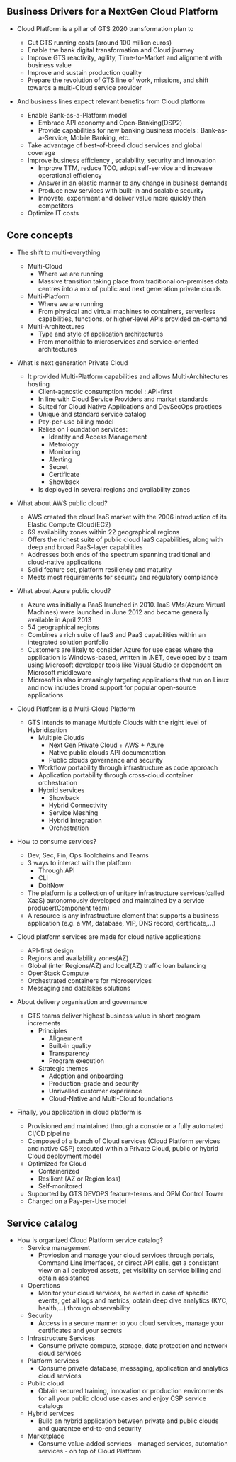 ## Business Drivers for a NextGen Cloud Platform

*  Cloud Platform is a pillar of GTS 2020 transformation plan to
    *  Cut GTS running costs (around 100 million euros)
    *  Enable the bank digital transformation and Cloud journey
    *  Improve GTS reactivity, agility, Time-to-Market and alignment with business value
    *  Improve and sustain production quality
    *  Prepare the revolution of GTS line of work, missions, and shift towards a multi-Cloud service provider

*  And business lines expect relevant benefits from Cloud platform
    *  Enable Bank-as-a-Platform model
        *  Embrace API economy and Open-Banking(DSP2)
        *  Provide capabilities for new banking business models : Bank-as-a-Service, Mobile Banking, etc.
    *  Take advantage of best-of-breed cloud services and global coverage
    *  Improve business efficiency , scalability, security and innovation
        *  Improve TTM, reduce TCO, adopt self-service and increase operational efficiency
        *  Answer in an elastic manner to any change in business demands
        *  Produce new services with built-in and scalable security
        *  Innovate, experiment and deliver value more quickly than competitors
    *  Optimize IT costs

## Core concepts

*  The shift to multi-everything
    *  Multi-Cloud
        *  Where we are running
        *  Massive transition taking place from traditional on-premises data centres into a mix of public and next generation private clouds
    *  Multi-Platform
        *  Where we are running
        *  From physical and virtual machines to containers, serverless capabilities, functions, or higher-level APIs provided on-demand
    *  Multi-Architectures
        *  Type and style of application architectures
        *  From monolithic to microservices and service-oriented architectures

*  What is next generation Private Cloud
    *  It provided Multi-Platform capabilities and allows Multi-Architectures hosting
        *  Client-agnostic consumption model : API-first
        *  In line with Cloud Service Providers and market standards
        *  Suited for Cloud Native Applications and DevSecOps practices
        *  Unique and standard service catalog
        *  Pay-per-use billing model
        *  Relies on Foundation services:
            *  Identity and Access Management
            *  Metrology
            *  Monitoring
            *  Alerting
            *  Secret
            *  Certificate
            *  Showback
        *  Is deployed in several regions and availability zones

*  What about AWS public cloud?
    *  AWS created the cloud IaaS market with the 2006 introduction of its Elastic Compute Cloud(EC2)
    *  69 availability zones within 22 geographical regions
    *  Offers the richest suite of public cloud IaaS capabilities, along with deep and broad PaaS-layer capabilities
    *  Addresses both ends of the spectrum spanning traditional and cloud-native applications
    *  Solid feature set, platform resiliency and maturity
    *  Meets most requirements for security and regulatory compliance

*  What about Azure public cloud?
    *  Azure was initially a PaaS launched in 2010. IaaS VMs(Azure Virtual Machines) were launched in June 2012 and became generally available in April 2013
    *  54 geographical regions
    *  Combines a rich suite of IaaS and PaaS capabilities within an integrated solution portfolio
    *  Customers are likely to consider Azure for use cases where the application is Windows-based, written in .NET, developed by a team using Microsoft developer tools like Visual Studio or dependent on Microsoft middleware
    *  Microsoft is also increasingly targeting applications that run on Linux and now includes broad support for popular open-source applications

*  Cloud Platform is a Multi-Cloud Platform
    *  GTS intends to manage Multiple Clouds with the right level of Hybridization
        *  Multiple Clouds
            *  Next Gen Private Cloud + AWS + Azure
            *  Native public clouds API documentation
            *  Public clouds governance and security
        *  Workflow portability through infrastructure as code approach
        *  Application portability through cross-cloud container orchestration
        *  Hybrid services
            *  Showback
            *  Hybrid Connectivity
            *  Service Meshing
            *  Hybrid Integration
            *  Orchestration

*  How to consume services?
    *  Dev, Sec, Fin, Ops Toolchains and Teams
    *  3 ways to interact with the platform
        *  Through API
        *  CLI
        *  DoItNow
    *  The platform is a collection of unitary infrastructure services(called XaaS) autonomously developed and maintained by a service producer(Component team)
    *  A resource is any infrastructure element that supports a business application (e.g. a VM, database, VIP, DNS record, certificate,...)

*  Cloud platform services are made for cloud native applications
    *  API-first design
    *  Regions and availability zones(AZ)
    *  Global (inter Regions/AZ) and local(AZ) traffic loan balancing
    *  OpenStack Compute
    *  Orchestrated containers for microservices
    *  Messaging and datalakes solutions

*  About delivery organisation and governance
    *  GTS teams deliver highest business value in short program increments
        *  Principles
            *  Alignement
            *  Built-in quality
            *  Transparency
            *  Program execution
        *  Strategic themes
            *  Adoption and onboarding
            *  Production-grade and security
            *  Unrivalled customer experience
            *  Cloud-Native and Multi-Cloud foundations

*  Finally, you application in cloud platform is
    *  Provisioned and maintained through a console or a fully automated CI/CD pipeline
    *  Composed of a bunch of Cloud services (Cloud Platform services and native CSP) executed within a Private Cloud, public or hybrid Cloud deployment model
    *  Optimized for Cloud
        *  Containerized
        *  Resilient (AZ or Region loss)
        *  Self-monitored
    *  Supported by GTS DEVOPS feature-teams and OPM Control Tower
    *  Charged on a Pay-per-Use model

## Service catalog

*  How is organized Cloud Platform service catalog?
    *  Service management
        *  Proviosion and manage your cloud services through portals, Command Line Interfaces, or direct API calls, get a consistent view on all deployed assets, get visibility on service billing and obtain assistance
    *  Operations
        *  Monitor your cloud services, be alerted in case of specific events, get all logs and metrics, obtain deep dive analytics (KYC, health,...) througn observability
    *  Security
        *  Access in a secure manner to you cloud services, manage your certificates and your secrets
    *  Infrastructure Services
        *  Consume private compute, storage, data protection and network cloud services
    *  Platform services
        *  Consume private database, messaging, application and analytics cloud services
    *  Public cloud
        *  Obtain secured training, innovation or production environments for all your public cloud use cases and enjoy CSP service catalogs
    *  Hybrid services
        *  Build an hybrid application between private and public clouds and guarantee end-to-end security
    *  Marketplace
        *  Consume value-added services - managed services, automation services - on top of Cloud Platform